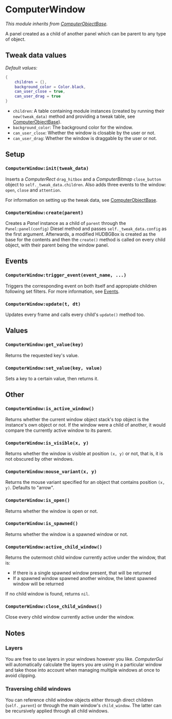 # ComputerWindow
*This module inherits from [ComputerObjectBase](./ComputerObjectBase.md).*

A panel created as a child of another panel which can be parent to any type of object.

## Tweak data values
*Default values:*
```lua
{
    children = {},
    background_color = Color.black,
    can_user_close = true,
    can_user_drag = true
}
```

* `children`: A table containing module instances (created by running their `new(tweak_data)` method and providing a tweak table, see [ComputerObjectBase](./ComputerObjectBase.md)).
* `background_color`: The background color for the window. 
* `can_user_close`: Whether the window is closable by the user or not.
* `can_user_drag`: Whether the window is draggable by the user or not.

## Setup
### `ComputerWindow:init(tweak_data)`
Inserts a *ComputerRect* `drag_hitbox` and a *ComputerBitmap* `close_button` object to `self._tweak_data.children`. Also adds three events to the window: `open`, `close` and `attention`.

For information on setting up the tweak data, see [ComputerObjectBase](./ComputerObjectBase.md).
### `ComputerWindow:create(parent)`
Creates a *Panel* instance as a child of `parent` through the `Panel:panel(config)` Diesel method and passes `self._tweak_data.config` as the first argument. Afterwards, a modified HUDBGBox is created as the base for the contents and then the `create()` method is called on every child object, with their parent being the window panel.
## Events 
### `ComputerWindow:trigger_event(event_name, ...)`
Triggers the corresponding event on both itself and appropiate children following set filters. For more information, see [Events](../../events.md).
### `ComputerWindow:update(t, dt)`
Updates every frame and calls every child's `update()` method too.
## Values
### `ComputerWindow:get_value(key)`
Returns the requested key's value.
### `ComputerWindow:set_value(key, value)`
Sets a key to a certain value, then returns it.
## Other
### `ComputerWindow:is_active_window()`
Returns whether the current window object stack's top object is the instance's own object or not. If the window were a child of another, it would compare the currently active window to its parent.
### `ComputerWindow:is_visible(x, y)`
Returns whether the window is visible at position `(x, y)` or not, that is, it is not obscured by other windows.
### `ComputerWindow:mouse_variant(x, y)`
Returns the mouse variant specified for an object that contains position `(x, y)`. Defaults to "arrow".
### `ComputerWindow:is_open()`
Returns whether the window is open or not.
### `ComputerWindow:is_spawned()`
Returns whether the window is a spawned window or not.
### `ComputerWindow:active_child_window()`
Returns the outermost child window currently active under the window, that is:

- If there is a single spawned window present, that will be returned
- If a spawned window spawned another window, the latest spawned window will be returned

If no child window is found, returns `nil`.
### `ComputerWindow:close_child_windows()`
Close every child window currently active under the window.

## Notes
### Layers
You are free to use layers in your windows however you like. *ComputerGui* will automatically calculate the layers you are using in a particular window and take those into account when managing multiple windows at once to avoid clipping.
### Traversing child windows
You can reference child window objects either through direct children (`self._parent`) or through the main window's `child_window`. The latter can be recursively applied through all child windows.